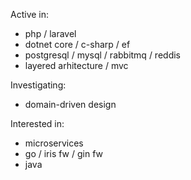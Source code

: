 Active in:
- php / laravel
- dotnet core / c-sharp / ef
- postgresql / mysql / rabbitmq / reddis
- layered arhitecture / mvc

Investigating:
- domain-driven design

Interested in:
- microservices
- go / iris fw / gin fw
- java
